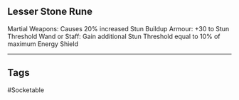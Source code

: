 ## Lesser Stone Rune
Martial Weapons: Causes 20% increased Stun Buildup
Armour: +30 to Stun Threshold
Wand or Staff: Gain additional Stun Threshold equal to 10% of maximum Energy Shield

---
## Tags
#Socketable
